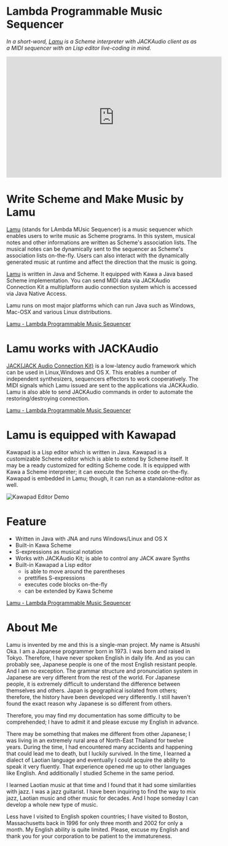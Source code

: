 Lambda Programmable Music Sequencer
===========================================

_In a short-word, [Lamu][lamu] is a Scheme interpreter with JACKAudio client as 
as a MIDI sequencer with an Lisp editor live-coding in mind._

<iframe width="560" height="315" 
src="https://www.youtube.com/embed/4Uu6bKWs_Vc" frameborder="0" 
allow="accelerometer; autoplay; encrypted-media; gyroscope; picture-in-picture" 
allowfullscreen>
</iframe>
<!--
[![image](https://img.youtube.com/vi/4Uu6bKWs_Vc/0.jpg)](https://www.youtube.com/watch?v=4Uu6bKWs_Vc)
-->

# Write Scheme and Make Music by Lamu #
[Lamu][lamu] (stands for LAmbda MUsic Sequencer) is a music sequencer which 
enables users to write music as Scheme programs. In this system, musical notes 
and other informations are written as Scheme's association lists. The musical 
notes can be dynamically sent to the sequencer as Scheme's association lists 
on-the-fly.  Users can also interact with the dynamically generated music at 
runtime and affect the direction that the music is going.

[Lamu][lamu] is written in Java and Scheme. It equipped with Kawa a Java based 
Scheme implementation. You can send MIDI data via JACKAudio Connection Kit a 
multiplatform audio connection system which is accessed via Java Native Access.

Lamu runs on most major platforms which can run Java such as Windows, Mac-OSX
and various Linux distributions. 

[Lamu - Lambda Programmable Music Sequencer][lamu]

# Lamu works with JACKAudio #
[JACK(JACK Audio Connection Kit)][jackaudio] is a low-latency audio framework 
which can be used in Linux,Windows and OS X. This enables a number of 
independent synthesizers, sequencers effectors to work cooperatively. The MIDI 
signals which Lamu issued are sent to the applications via JACKAudio. Lamu is 
also able to send JACKAudio commands in order to automate the 
restoring/destroying connection.

[Lamu - Lambda Programmable Music Sequencer][lamu]

# Lamu is equipped with Kawapad #
Kawapad is a Lisp editor which is written in Java. Kawapad is a customizable 
Scheme editor which is able to extend by Scheme itself. It may be a ready 
customized for editing Scheme code. It is equipped with Kawa a Scheme 
interpreter; it can execute the Scheme code on-the-fly. Kawapad is embedded in 
Lamu; though, it can run as a standalone-editor as well.

![Kawapad Editor Demo][kawapad-demo]

# Feature #
- Written in Java with JNA and runs Windows/Linux and OS X
- Built-in Kawa Scheme
- S-expressions as musical notation
- Works with JACKAudio Kit; is able to control any JACK aware Synths
- Built-in Kawapad a Lisp editor
    - is able to move around the parentheses
    - prettifies S-expressions
    - executes code blocks on-the-fly
    - can be extended by Kawa Scheme

[Lamu - Lambda Programmable Music Sequencer][lamu]

# About Me #
Lamu is invented by me and this is a single-man project. My name is Atsushi 
Oka. I am a Japanese programmer born in 1973. I was born and raised in Tokyo. 
Therefore, I have never spoken English in daily life. And as you can probably 
see, Japanese people is one of the most English resistant people. And I am no 
exception. The grammar structure and pronunciation system in Japanese are very 
different from the rest of the world. For Japanese people, it is extremely 
difficult to understand the difference between themselves and others. Japan is 
geographical isolated from others; therefore, the history have been developed 
very differently.  I still haven't found the exact reason why Japanese is so 
different from others.

Therefore, you may find my documentation has some difficulty to be 
comprehended; I have to admit it and please excuse my English in advance. 

There may be something that makes me different from other Japanese; I was 
living in an extremely rural area of North-East Thailand for twelve years. 
During the time, I had encountered many accidents and happening that could lead 
me to death, but I luckily survived.  In the time, I learned a dialect of 
Laotian language and eventually I could acquire the ability to speak it very 
fluently.  That experience opened me up to other languages like English. And 
additionally I studied Scheme in the same period.

I learned Laotian music at that time and I found that it had some similarities 
with jazz. I was a jazz guitarist.  I have been inquiring to find the way to 
mix jazz, Laotian music and other music for decades. And I hope someday I can 
develop a whole new type of music.

Less have I visited to English spoken countries; I have visited to Boston, 
Massachusetts back in 1996 for only three month and 2002 for only a month. My 
English ability is quite limited. Please, excuse my English and thank you for 
your corporation to be patient to the immatureness.


[jackaudio]: https://jackaudio.org/
[kawapad-demo]: https://lambda-music.github.io/lamu/imgs/corresponding-parenthesis-movement.gif
[lamu]:  https://lambda-music.github.io/lamu/
[kawapad]: https://lambda-music.github.io/lamu/workspace/kawapad/
[architecture]: https://lambda-music.github.io/lamu/imgs/lambda-music-architecture.png

